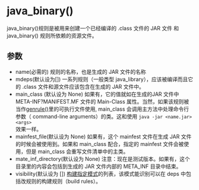 # java_binary()
java_binary()规则是被用来创建一个已经编译的 .class 文件的 JAR 文件 和 java_binary() 规则所依赖的资源文件。

## 参数

+ name(必需的) 规则的名称，也是生成的 JAR 文件的名称
+ mdeps(默认设为[]) 一系列规则（一般类型 java_library），应该被编译而且它的 .class 文件和源文件应该包含在生成的 JAR 文件中。
+ main_class (默认设为 None) 如果有，它的值就如在生成的JAR 文件中 META-INF?MANIFEST.MF 文件的 Main-Class 属性。当然，如果该规则被当作[genrule()](https://buckbuild.com/rule/genrule.html)里的可执行文件使用, main_class 会调用主方法中处理命令行参数（ command-line arguments）的类。这和使用 <code>java -jar &lt;name.jar>  &lt;args>  </code>效果一样。
+ mainfest_file(默认设为 None) 如果有，这个 mainfest 文件在生成 JAR 文件的时候会被使用到。如果和 main_class 配合，指定的 mainfest 文件会被使用，但是 main_class 会重写文件清单中的主类。
+ mate_inf_directory(默认设为 None) 注意：现在是测试版本。如果有，这个目录里的内容会包括到生成的 JAR 文件内部的 META_INF 目录中结束。
+ visibility(默认设为 []) [构建指定模式](https://buckbuild.com/concept/build_target_pattern.html)的列表，该模式能识别可以在 deps 中包括改规则的构建规则（build rules）。